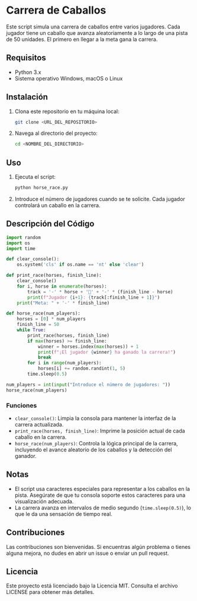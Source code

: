 
# Carrera de Caballos

Este script simula una carrera de caballos entre varios jugadores. Cada jugador tiene un caballo que avanza aleatoriamente a lo largo de una pista de 50 unidades. El primero en llegar a la meta gana la carrera.

## Requisitos

- Python 3.x
- Sistema operativo Windows, macOS o Linux

## Instalación

1. Clona este repositorio en tu máquina local:
   ```sh
   git clone <URL_DEL_REPOSITORIO>
   ```

2. Navega al directorio del proyecto:
   ```sh
   cd <NOMBRE_DEL_DIRECTORIO>
   ```

## Uso

1. Ejecuta el script:
   ```sh
   python horse_race.py
   ```

2. Introduce el número de jugadores cuando se te solicite. Cada jugador controlará un caballo en la carrera.

## Descripción del Código

```python
import random
import os
import time

def clear_console():
    os.system('cls' if os.name == 'nt' else 'clear')

def print_race(horses, finish_line):
    clear_console()
    for i, horse in enumerate(horses):
        track = '-' * horse + '🐎' + '-' * (finish_line - horse)
        print(f"Jugador {i+1}: {track[:finish_line + 1]}")
    print("Meta: " + '-' * finish_line)

def horse_race(num_players):
    horses = [0] * num_players
    finish_line = 50
    while True:
        print_race(horses, finish_line)
        if max(horses) >= finish_line:
            winner = horses.index(max(horses)) + 1
            print(f"¡El jugador {winner} ha ganado la carrera!")
            break
        for i in range(num_players):
            horses[i] += random.randint(1, 5)
        time.sleep(0.5)

num_players = int(input("Introduce el número de jugadores: "))
horse_race(num_players)
```

### Funciones

- `clear_console()`: Limpia la consola para mantener la interfaz de la carrera actualizada.
- `print_race(horses, finish_line)`: Imprime la posición actual de cada caballo en la carrera.
- `horse_race(num_players)`: Controla la lógica principal de la carrera, incluyendo el avance aleatorio de los caballos y la detección del ganador.

## Notas

- El script usa caracteres especiales para representar a los caballos en la pista. Asegúrate de que tu consola soporte estos caracteres para una visualización adecuada.
- La carrera avanza en intervalos de medio segundo (`time.sleep(0.5)`), lo que le da una sensación de tiempo real.

## Contribuciones

Las contribuciones son bienvenidas. Si encuentras algún problema o tienes alguna mejora, no dudes en abrir un issue o enviar un pull request.

## Licencia

Este proyecto está licenciado bajo la Licencia MIT. Consulta el archivo LICENSE para obtener más detalles.
